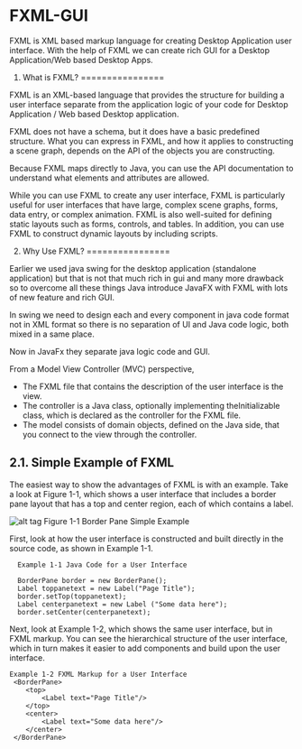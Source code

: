 FXML-GUI
========

FXML is XML based markup language for creating Desktop Application user interface. With the help of FXML we can create rich GUI for a Desktop Application/Web based Desktop Apps.

1. What is FXML?
================

FXML is an XML-based language that provides the structure for building a user interface separate from the application logic of your code for Desktop Application / Web based Desktop application.

FXML does not have a schema, but it does have a basic predefined structure. What you can express in FXML, and how it applies to constructing a scene graph, depends on the API of the objects you are constructing.

Because FXML maps directly to Java, you can use the API documentation to understand what elements and attributes are allowed.

While you can use FXML to create any user interface, FXML is particularly useful for user interfaces that have large, complex scene graphs, forms, data entry, or complex animation. FXML is also well-suited for defining static layouts such as forms, controls, and tables. In addition, you can use FXML to construct dynamic layouts by including scripts.

2. Why Use FXML?
================

Earlier we used java swing for the desktop application (standalone application) but that is not that much rich in gui and many more drawback so to overcome all these things Java introduce JavaFX with FXML with lots of new feature and rich GUI.

In swing we need to design each and every component in java code format not in XML format so there is no separation of UI and Java code logic, both mixed in a same place.

Now in JavaFx they separate java logic code and GUI.

From a Model View Controller (MVC) perspective, 

- The FXML file that contains the description of the user interface is the view.
- The controller is a Java class, optionally implementing theInitializable class, which is declared as the controller for the FXML file.
- The model consists of domain objects, defined on the Java side, that you connect to the view through the controller. 

2.1. Simple Example of FXML
---------------------------

  The easiest way to show the advantages of FXML is with an example. Take a look at Figure 1-1, which shows a user interface that includes a border pane layout that has a top and center region, each of which contains a label.

  
  ![alt tag](https://raw.githubusercontent.com/santoshwebonise/FXML-GUI/master/images/borderpane_simple_example.png)
  Figure 1-1 Border Pane Simple Example
  
  First, look at how the user interface is constructed and built directly in the source code, as shown in Example 1-1.
	  
	  Example 1-1 Java Code for a User Interface
	  
	  BorderPane border = new BorderPane();
	  Label toppanetext = new Label("Page Title");
	  border.setTop(toppanetext);
	  Label centerpanetext = new Label ("Some data here");
	  border.setCenter(centerpanetext);
  
Next, look at Example 1-2, which shows the same user interface, but in FXML markup. You can see the hierarchical structure of the user interface, which in turn makes it easier to add components and build upon the user interface.

    Example 1-2 FXML Markup for a User Interface
	 <BorderPane>
		<top>
			<Label text="Page Title"/>
		</top>
		<center>
			<Label text="Some data here"/>
		</center>
	 </BorderPane>
  


  




